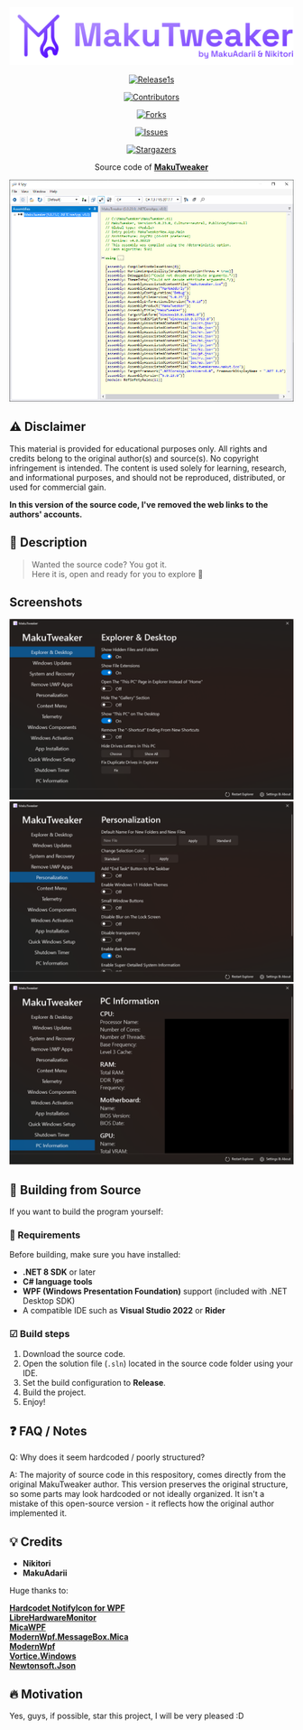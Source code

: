 <div align="center">

<img src="https://github.com/individual55/MakuTweaker/blob/main/images/logo.png" alt="MakuTweaker">

<a href="https://github.com/individual55/MakuTweaker/releases">![Release1s](https://img.shields.io/github/v/release/individual55/MakuTweaker?style=flat)</a>

<a href="https://github.com/individual55/MakuTweaker/graphs/contributors">![Contributors](https://img.shields.io/github/contributors/individual55/MakuTweaker?style=flat)</a>

<a href="https://github.com/individual55/MakuTweaker/network/members">![Forks](https://img.shields.io/github/forks/individual55/MakuTweaker?style=flat)</a>

<a href="https://github.com/individual55/MakuTweaker/issues">![Issues](https://img.shields.io/github/issues/individual55/MakuTweaker?style=flat)</a>

<a href="https://github.com/individual55/MakuTweaker/stargazers">![Stargazers](https://img.shields.io/github/stars/individual55/MakuTweaker?style=flat)</a>

Source code of <a href="https://makutweaker.en.uptodown.com/windows"><strong>MakuTweaker</strong></a>

<img src="https://github.com/individual55/MakuTweaker/blob/main/images/codepreview.png" alt="Code">

</div>

## ⚠ Disclaimer
This material is provided for educational purposes only. All rights and credits belong to the 
original author(s) and source(s). No copyright infringement is intended. The content is used solely 
for learning, research, and informational purposes, and should not be reproduced, distributed, or 
used for commercial gain.

**In this version of the source code, I've removed the web links to the authors' accounts.**

## 🧰 Description

> Wanted the source code? You got it.  
> Here it is, open and ready for you to explore 🚀

## Screenshots

<img src="https://github.com/individual55/MakuTweaker/blob/main/images/screenshots/1.png" alt="1">
<img src="https://github.com/individual55/MakuTweaker/blob/main/images/screenshots/2.png" alt="2">
<img src="https://github.com/individual55/MakuTweaker/blob/main/images/screenshots/3.png" alt="3">

## 🔨 Building from Source

If you want to build the program yourself:

### 🧩 Requirements
Before building, make sure you have installed:
- **.NET 8 SDK** or later
- **C# language tools**
- **WPF (Windows Presentation Foundation)** support (included with .NET Desktop SDK)
- A compatible IDE such as **Visual Studio 2022** or **Rider**

### ☑ Build steps

1. Download the source code.
2. Open the solution file (`.sln`) located in the source code folder using your IDE.
3. Set the build configuration to **Release**.
4. Build the project.
5. Enjoy!

## ❓ FAQ / Notes
Q: Why does it seem hardcoded / poorly structured?

A: The majority of source code in this respository, comes directly from the original MakuTweaker author.
This version preserves the original structure, so 
some parts may look hardcoded or not ideally organized.
It isn't a mistake of this open-source version - it reflects how the original author implemented it.

## 💡 Credits

- **Nikitori**
- **MakuAdarii**

Huge thanks to:  

<a href="https://github.com/hardcodet/wpf-notifyicon"><strong>Hardcodet NotifyIcon for WPF</strong></a><br>
<a href="https://github.com/LibreHardwareMonitor/LibreHardwareMonitor"><strong>LibreHardwareMonitor</strong></a><br>
<a href="https://github.com/Simnico99/MicaWPF"><strong>MicaWPF</strong></a><br>
<a href="https://www.nuget.org/packages/ModernWpf.MessageBox.Mica"><strong>ModernWpf.MessageBox.Mica</strong></a><br>
<a href="https://github.com/Kinnara/ModernWpf"><strong>ModernWpf</strong></a><br>
<a href="https://github.com/amerkoleci/Vortice.Windows"><strong>Vortice.Windows</strong></a><br>
<a href="https://github.com/JamesNK/Newtonsoft.Json"><strong>Newtonsoft.Json</strong></a>


## 🔥 Motivation

Yes, guys, if possible, star this project, I will be very pleased :D
